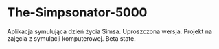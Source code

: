 # The-Simpsonator-5000
Aplikacja symulująca dzień życia Simsa. Uproszczona wersja. Projekt na zajęcia z symulacji komputerowej.  Beta state.
